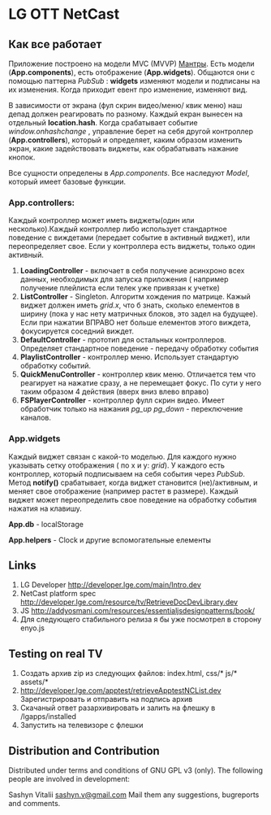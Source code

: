 # LG OTT NetCast

## Как все работает

Приложение построено на модели MVC (MVVP) [Мантры](http://addyosmani.com/resources/essentialjsdesignpatterns/book/#detailmvcmvp).
Есть модели (**App.components**), есть отображение (**App.widgets**). Общаются они с помощью паттерна *PubSub* : **widgets** изменяют модели и подписаны на их изменения. Когда приходит евент про изменение, изменяют вид.

В зависимости от экрана (фул скрин видео/меню/ квик меню) наш депад должен реагировать по разному. 
Каждый екран вынесен на отдельный **location.hash**. Когда срабатывает событие *window.onhashchange* , управление берет на себя другой контроллер (**App.controllers**), который и определяет, каким образом изменить экран, какие задействовать виджеты, как обрабатывать нажание кнопок.


Все сущности определены в *App.components*. Все наследуют *Model*, который имеет базовые функции. 

### App.controllers:

Каждый контроллер может иметь виджеты(один или несколько).Каждый контроллер либо использует стандартное поведение с виждетами (передает событие в активный виджет), или переопределяет свое. Если у контроллера есть виджеты, только один активный. 

1. **LoadingController** - включает в себя получение  асинхроно всех данных, необходимых для запуска приложения ( например получение плейлиста если телек уже привязан к учетке)
2. **ListController** - Singleton. Алгоритм хождения по матрице. Кажый виджет должен иметь *grid.x*, что б знать, сколько елементов в ширину (пока у нас нету матричных блоков, это задел на будущее). Если при нажатии ВПРАВО нет больше елементов этого виждета, фокусируется соседний виждет.
3. **DefaultController** -  прототип для остальных контроллеров. Определяет стандартное поведение - передачу обработку события 
4. **PlaylistController** - контроллер меню. Использует стандартую обработку событий.
5. **QuickMenuController** - контроллер квик меню. Отличается тем что реагирует на нажатие сразу, а не перемещает фокус. По сути у него таким образом 4 действия (вверх вниз влево вправо)
6. **FSPlayerController** - контроллер фулл скрин видео. Имеет обработчик только на нажания *pg_up* *pg_down*  - переключение каналов.

### App.widgets

Каждый виджет связан с какой-то моделью. Для каждого нужно указывать сетку отображения ( по х и у: *grid*). У каждого есть контроллер, который подписываем на себя события через *PubSub*. Метод **notify()** срабатывает, когда виджет становится (не)/активным, и меняет свое отображение (например растет в размере). Каждый виджет может переопределить свое поведение на обработку события нажатия на клавишу.




**App.db** - localStorage

**App.helpers** - Clock и другие вспомогательные елементы

## Links

1. LG Developer http://developer.lge.com/main/Intro.dev
2. NetCast platform spec http://developer.lge.com/resource/tv/RetrieveDocDevLibrary.dev
3. JS http://addyosmani.com/resources/essentialjsdesignpatterns/book/
4. Для следующего стабильного релиза я бы уже посмотрел в сторону enyo.js

## Testing on real TV

1. Создать архив zip из следующих файлов: index.html, css/* js/* assets/*
2. http://developer.lge.com/apptest/retrieveApptestNCList.dev Зарегистрировать и отправить на подпись архив
3. Скачаный ответ разархивировать и залить на флешку в /lgapps/installed
4. Запустить на телевизоре с флешки





## Distribution and Contribution

Distributed under terms and conditions of GNU GPL v3 (only).
The following people are involved in development:

Sashyn Vitalii <sashyn.v@gmail.com>
Mail them any suggestions, bugreports and comments.